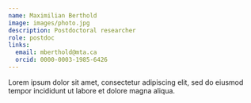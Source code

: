 ```yaml
---
name: Maximilian Berthold
image: images/photo.jpg
description: Postdoctoral researcher
role: postdoc
links:
  email: mberthold@mta.ca
  orcid: 0000-0003-1985-6426
---
```


Lorem ipsum dolor sit amet, consectetur adipiscing elit, sed do eiusmod tempor incididunt ut labore et dolore magna aliqua.
